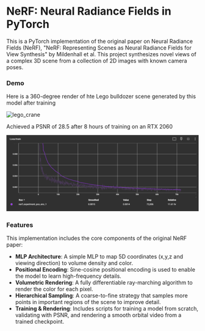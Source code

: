 # NeRF: Neural Radiance Fields in PyTorch

This is a PyTorch implementation of the original paper on Neural Radiance Fields (NeRF), "NeRF: Representing Scenes as Neural Radiance Fields for View Synthesis" by Mildenhall et al. This project synthesizes novel views of a complex 3D scene from a collection of 2D images with known camera poses.

### Demo

Here is a 360-degree render of hte Lego bulldozer scene generated by this model after training

![lego_crane](./video_renders/lego_video_pos_enc_best.gif)

Achieved a PSNR of 28.5 after 8 hours of training on an RTX 2060

![loss_graph](./video_renders/training_loss.png)

### Features

This implementation includes the core components of the original NeRF paper:

- **MLP Architecture**: A simple MLP to map 5D coordinates (x,y,z and viewing direction) to volume density and color.
- **Positional Encoding**: Sine-cosine positional encoding is used to enable the model to learn high-frequency details.
- **Volumetric Rendering**: A fully differentiable ray-marching algorithm to render the color for each pixel.
- **Hierarchical Sampling**: A coarse-to-fine strategy that samples more points in important regions of the scene to improve detail.
- **Training & Rendering**: Includes scripts for training a model from scratch, validating with PSNR, and rendering a smooth orbital video from a trained checkpoint.
